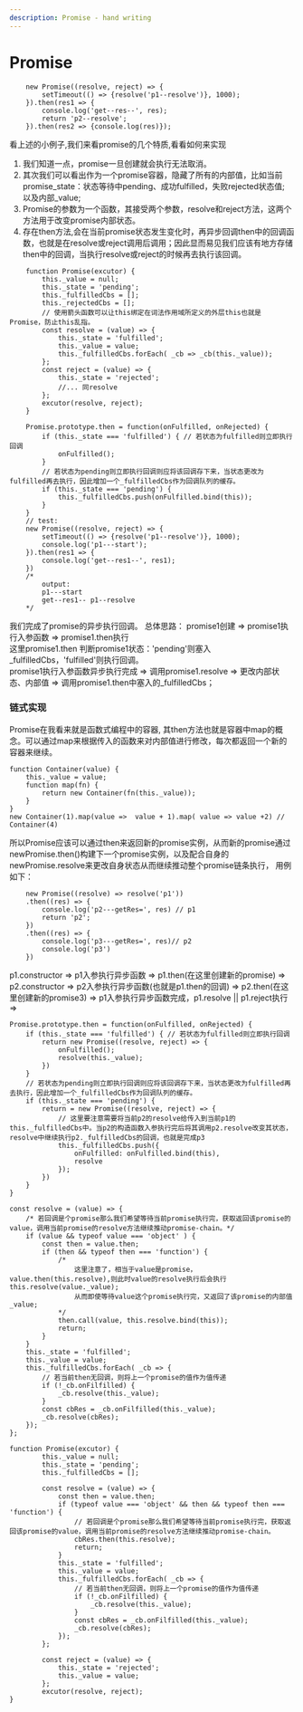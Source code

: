 ```yaml
---
description: Promise - hand writing
---
```


# Promise

```
    new Promise((resolve, reject) => {
        setTimeout(() => {resolve('p1--resolve')}, 1000);
    }).then(res1 => {
        console.log('get--res--', res); 
        return 'p2--resolve';
    }).then(res2 => {console.log(res)});
```
看上述的小例子,我们来看promise的几个特质,看看如何来实现
1. 我们知道一点，promise一旦创建就会执行无法取消。
2. 其次我们可以看出作为一个promise容器，隐藏了所有的内部值，比如当前promise_state：状态等待中pending、成功fulfilled，失败rejected状态值; 以及内部_value;
3. Promise的参数为一个函数，其接受两个参数，resolve和reject方法，这两个方法用于改变promise内部状态。
4. 存在then方法,会在当前promise状态发生变化时，再异步回调then中的回调函数，也就是在resolve或reject调用后调用；因此显而易见我们应该有地方存储then中的回调，当执行resolve或reject的时候再去执行该回调。
```
    function Promise(excutor) {
        this._value = null;
        this._state = 'pending';
        this._fulfilledCbs = [];
        this._rejectedCbs = [];
        // 使用箭头函数可以让this绑定在词法作用域所定义的外层this也就是Promise，防止this乱指。
        const resolve = (value) => {
            this._state = 'fulfilled';
            this._value = value;
            this._fulfilledCbs.forEach( _cb => _cb(this._value));
        };
        const reject = (value) => {
            this._state = 'rejected';
            //... 同resolve
        };
        excutor(resolve, reject);
    }

    Promise.prototype.then = function(onFulfilled, onRejected) {
        if (this._state === 'fulfilled') { // 若状态为fulfilled则立即执行回调
            onFulfilled();
        }
        // 若状态为pending则立即执行回调则应将该回调存下来，当状态更改为fulfilled再去执行，因此增加一个_fulfilledCbs作为回调队列的缓存。
        if (this._state === 'pending') {
            this._fulfilledCbs.push(onFulfilled.bind(this)); 
        }
    }
    // test:
    new Promise((resolve, reject) => {
        setTimeout(() => {resolve('p1--resolve')}, 1000);
        console.log('p1---start');
    }).then(res1 => {
        console.log('get--res1--', res1); 
    })
    /* 
        output: 
        p1---start
        get--res1-- p1--resolve
    */
```
我们完成了promise的异步执行回调。
总体思路：
promise1创建 => promise1执行入参函数 => promise1.then执行  
这里promise1.then 判断promise1状态：'pending'则塞入_fulfilledCbs，'fulfilled'则执行回调。  
promise1执行入参函数异步执行完成 => 调用promise1.resolve => 更改内部状态、内部值 => 
调用promise1.then中塞入的_fulfilledCbs；  

### 链式实现
Promise在我看来就是函数式编程中的容器, 其then方法也就是容器中map的概念。可以通过map来根据传入的函数来对内部值进行修改，每次都返回一个新的容器来继续。
```text
function Container(value) {
    this._value = value;
    function map(fn) {
        return new Container(fn(this._value));
    }
}
new Container(1).map(value =>  value + 1).map( value => value +2) // Container(4)
```
所以Promise应该可以通过then来返回新的promise实例，从而新的promise通过newPromise.then()构建下一个promise实例，以及配合自身的newPromise.resolve来更改自身状态从而继续推动整个promise链条执行， 用例如下：
```
    new Promise((resolve) => resolve('p1'))
    .then((res) => {
        console.log('p2---getRes=', res) // p1
        return 'p2';
    })
    .then((res) => {
        console.log('p3---getRes=', res)// p2
        console.log('p3')
    })
```
p1.constructor => p1入参执行异步函数 => p1.then(在这里创建新的promise) => p2.constructor => p2入参执行异步函数(也就是p1.then的回调) => p2.then(在这里创建新的promise3) => p1入参执行异步函数完成，p1.resolve || p1.reject执行 =>


```
Promise.prototype.then = function(onFulfilled, onRejected) {
    if (this._state === 'fulfilled') { // 若状态为fulfilled则立即执行回调
        return new Promise((resolve, reject) => {
            onFulfilled();
            resolve(this._value);
        })
    }
    // 若状态为pending则立即执行回调则应将该回调存下来，当状态更改为fulfilled再去执行，因此增加一个_fulfilledCbs作为回调队列的缓存。
    if (this._state === 'pending') {
        return = new Promise((resolve, reject) => {
            // 这里要注意需要将当前p2的resolve给传入到当前p1的this._fulfilledCbs中。当p2的构造函数入参执行完后将其调用p2.resolve改变其状态，resolve中继续执行p2._fulfilledCbs的回调，也就是完成p3
            this._fulfilledCbs.push({
                onFulfilled: onFulfilled.bind(this),
                resolve
            });
        })
    }
}

const resolve = (value) => {
    /* 若回调是个promise那么我们希望等待当前promise执行完，获取返回该promise的value，调用当前promise的resolve方法继续推动promise-chain。*/
    if (value && typeof value === 'object' ) {
        const then = value.then; 
        if (then && typeof then === 'function') {
            /* 
                这里注意了，相当于value是promise，value.then(this.resolve),则此时value的resolve执行后会执行this.resolve(value._value);
                从而即使等待value这个promise执行完，又返回了该promise的内部值_value;
            */
            then.call(value, this.resolve.bind(this));
            return;
        }
    }
    this._state = 'fulfilled';
    this._value = value;
    this._fulfilledCbs.forEach( _cb => {
        // 若当前then无回调，则将上一个promise的值作为值传递
        if (!_cb.onFilfilled) {
            _cb.resolve(this._value);
        }
        const cbRes = _cb.onFilfilled(this._value);
        _cb.resolve(cbRes);
    });
};

function Promise(excutor) {
        this._value = null;
        this._state = 'pending';
        this._fulfilledCbs = [];

        const resolve = (value) => {
            const then = value.then;
            if (typeof value === 'object' && then && typeof then === 'function') {
                // 若回调是个promise那么我们希望等待当前promise执行完，获取返回该promise的value，调用当前promise的resolve方法继续推动promise-chain。
                cbRes.then(this.resolve);
                return;
            }
            this._state = 'fulfilled';
            this._value = value;
            this._fulfilledCbs.forEach( _cb => {
                // 若当前then无回调，则将上一个promise的值作为值传递
                if (!_cb.onFilfilled) {
                    _cb.resolve(this._value);
                }
                const cbRes = _cb.onFilfilled(this._value);
                _cb.resolve(cbRes);
            });
        };

        const reject = (value) => {
            this._state = 'rejected';
            this._value = value;
        };
        excutor(resolve, reject);
}
```

